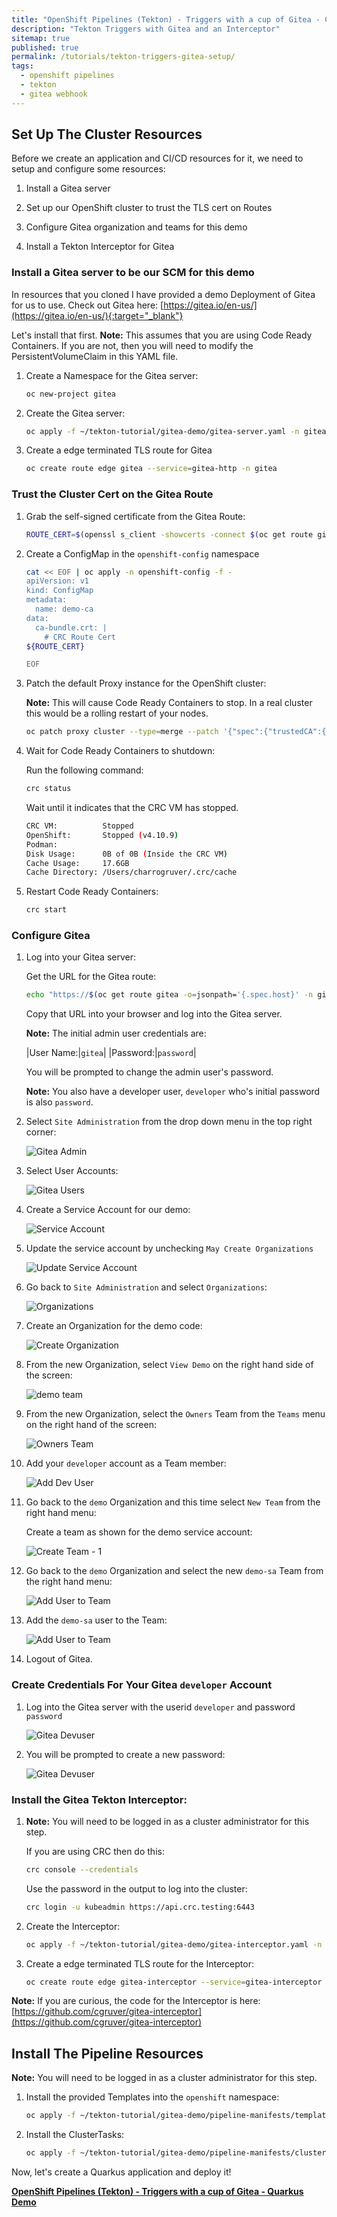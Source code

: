 ```yaml
---
title: "OpenShift Pipelines (Tekton) - Triggers with a cup of Gitea - Cluster Setup"
description: "Tekton Triggers with Gitea and an Interceptor"
sitemap: true
published: true
permalink: /tutorials/tekton-triggers-gitea-setup/
tags:
  - openshift pipelines
  - tekton
  - gitea webhook
---
```

## Set Up The Cluster Resources

Before we create an application and CI/CD resources for it, we need to setup and configure some resources:

1. Install a Gitea server

1. Set up our OpenShift cluster to trust the TLS cert on Routes

1. Configure Gitea organization and teams for this demo

1. Install a Tekton Interceptor for Gitea

### Install a Gitea server to be our SCM for this demo

In resources that you cloned I have provided a demo Deployment of Gitea for us to use.  Check out Gitea here: [https://gitea.io/en-us/](https://gitea.io/en-us/){:target="_blank"}

Let's install that first.  __Note:__ This assumes that you are using Code Ready Containers.  If you are not, then you will need to modify the PersistentVolumeClaim in this YAML file.

1. Create a Namespace for the Gitea server:

   ```bash
   oc new-project gitea
   ```

1. Create the Gitea server:

   ```bash
   oc apply -f ~/tekton-tutorial/gitea-demo/gitea-server.yaml -n gitea
   ```

1. Create a edge terminated TLS route for Gitea

   ```bash
   oc create route edge gitea --service=gitea-http -n gitea
   ```

### Trust the Cluster Cert on the Gitea Route

1. Grab the self-signed certificate from the Gitea Route:

   ```bash
   ROUTE_CERT=$(openssl s_client -showcerts -connect $(oc get route gitea -o=jsonpath='{.spec.host}' -n gitea):443 </dev/null 2>/dev/null|openssl x509 -outform PEM | while read line; do echo "    $line"; done)
   ```

1. Create a ConfigMap in the `openshift-config` namespace

   ```bash
   cat << EOF | oc apply -n openshift-config -f -
   apiVersion: v1
   kind: ConfigMap
   metadata:
     name: demo-ca
   data:
     ca-bundle.crt: |
       # CRC Route Cert
   ${ROUTE_CERT}

   EOF
   ```

1. Patch the default Proxy instance for the OpenShift cluster:

   __Note:__ This will cause Code Ready Containers to stop.  In a real cluster this would be a rolling restart of your nodes.

   ```bash
   oc patch proxy cluster --type=merge --patch '{"spec":{"trustedCA":{"name":"demo-ca"}}}'
   ```

1. Wait for Code Ready Containers to shutdown:

   Run the following command:

   ```bash
   crc status
   ```

   Wait until it indicates that the CRC VM has stopped.

   ```bash
   CRC VM:          Stopped
   OpenShift:       Stopped (v4.10.9)
   Podman:          
   Disk Usage:      0B of 0B (Inside the CRC VM)
   Cache Usage:     17.6GB
   Cache Directory: /Users/charrogruver/.crc/cache
   ```

1. Restart Code Ready Containers:

   ```bash
   crc start
   ```

### Configure Gitea

1. Log into your Gitea server:

   Get the URL for the Gitea route:

   ```bash
   echo "https://$(oc get route gitea -o=jsonpath='{.spec.host}' -n gitea)"
   ```

   Copy that URL into your browser and log into the Gitea server.

   __Note:__ The initial admin user credentials are:

   |User Name:|`gitea`|
   |Password:|`password`|

   You will be prompted to change the admin user's password.

   __Note:__ You also have a developer user, `developer` who's initial password is also `password`.

1. Select `Site Administration` from the drop down menu in the top right corner:

   ![Gitea Admin](images/gitea-site-admin.png)

1. Select User Accounts:

   ![Gitea Users](images/gitea-user-accounts.png)

1. Create a Service Account for our demo:

    ![Service Account](images/gitea-create-service-account.png)

1. Update the service account by unchecking `May Create Organizations`

   ![Update Service Account](images/gitea-update-service-account.png)

1. Go back to `Site Administration` and select `Organizations`:

   ![Organizations](images/gitea-organizations.png)

1. Create an Organization for the demo code:

   ![Create Organization](images/gitea-create-organization.png)

1. From the new Organization, select `View Demo` on the right hand side of the screen:

   ![demo team](images/gitea-demo-org.png)

1. From the new Organization, select the `Owners` Team from the `Teams` menu on the right hand of the screen:

   ![Owners Team](images/gitea-demo-organization.png)

1. Add your `developer` account as a Team member:

   ![Add Dev User](images/gitea-add-devuser-to-team.png)

1. Go back to the `demo` Organization and this time select `New Team` from the right hand menu:

   Create a team as shown for the demo service account:

   ![Create Team - 1](images/gitea-create-team.png)

1. Go back to the `demo` Organization and select the new `demo-sa` Team from the right hand menu:

   ![Add User to Team](images/gitea-owners-team.png)

1. Add the `demo-sa` user to the Team:

   ![Add User to Team](images/gitea-add-team-member.png)

1. Logout of Gitea.

### Create Credentials For Your Gitea `developer` Account

1. Log into the Gitea server with the userid `developer` and password `password`

   ![Gitea Devuser](images/gitea-devuser-login.png)

1. You will be prompted to create a new password:

   ![Gitea Devuser](images/gitea-devuser-newpwd.png)

### Install the Gitea Tekton Interceptor:

1. __Note:__ You will need to be logged in as a cluster administrator for this step.

   If you are using CRC then do this:

   ```bash
   crc console --credentials
   ```

   Use the password in the output to log into the cluster:

   ```bash
   crc login -u kubeadmin https://api.crc.testing:6443
   ```

1. Create the Interceptor:

   ```bash
   oc apply -f ~/tekton-tutorial/gitea-demo/gitea-interceptor.yaml -n openshift-pipelines
   ```

1. Create a edge terminated TLS route for the Interceptor:

   ```bash
   oc create route edge gitea-interceptor --service=gitea-interceptor -n openshift-pipelines
   ```

__Note:__ If you are curious, the code for the Interceptor is here: [https://github.com/cgruver/gitea-interceptor](https://github.com/cgruver/gitea-interceptor)

## Install The Pipeline Resources

__Note:__ You will need to be logged in as a cluster administrator for this step.

1. Install the provided Templates into the `openshift` namespace:

   ```bash
   oc apply -f ~/tekton-tutorial/gitea-demo/pipeline-manifests/templates/
   ```

1. Install the ClusterTasks:

   ```bash
   oc apply -f ~/tekton-tutorial/gitea-demo/pipeline-manifests/clusterTasks/
   ```

Now, let's create a Quarkus application and deploy it!

__[OpenShift Pipelines (Tekton) - Triggers with a cup of Gitea - Quarkus Demo](/tutorials/tekton-triggers-gitea-demo/)__
